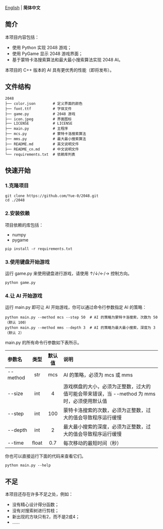 [English](README.md) | __简体中文__

## 简介

本项目内容包括：
* 使用 Python 实现 2048 游戏；
* 使用 PyGame 显示 2048 游戏界面；
* 基于蒙特卡洛搜索算法和最大最小搜索算法实现 2048 AI。

本项目的 C++ 版本的 AI 具有更优秀的性能（即将发布）。

## 文件结构

```
2048
├── color.json        # 定义界面的颜色
├── font.ttf          # 字体文件
├── game.py           # 2048 游戏
├── icon.jpeg         # 界面图标
├── LICENSE           # LICENSE
├── main.py           # 主程序
├── mcs.py            # 蒙特卡洛搜索算法
├── mms.py            # 最大最小搜索算法
├── README.md         # 英文说明文件
├── README_cn.md      # 中文说明文件
└── requirements.txt  # 依赖库列表
```

## 快速开始

### 1.克隆项目

```shell
git clone https://github.com/Yue-0/2048.git
cd ./2048
```

### 2.安装依赖

项目依赖的库包括：
* numpy
* pygame

```shell
pip install -r requirements.txt
```

### 3.使用键盘开始游戏

运行 game.py 来使用键盘进行游戏，请使用 ↑/↓/←/→ 控制方向。

```shell
python game.py
```

### 4.让 AI 开始游戏

运行 main.py 即可让 AI 开始游戏，你可以通过命令行参数指定 AI 的策略：

```shell
python main.py --method mcs --step 50  # AI 的策略为蒙特卡洛搜索，次数为 50（默认 100）
python main.py --method mms --depth 3  # AI 的策略为最大最小搜索，深度为 3（默认 2）
```

main.py 的所有命令行参数如下表所示。

| 参数名      |  类型   | 默认值 | 说明                                                    |
|:---------|:-----:|:---:|:------------------------------------------------------|
| --method |  str  | mcs | AI 的策略，必须为 mcs 或 mms                                  |
| --size   |  int  |  4  | 游戏棋盘的大小，必须为正整数，过大的值可能会带来错误，当 --method 为 mms 时，必须使用默认值 |
| --step   |  int  | 100 | 蒙特卡洛搜索的次数，必须为正整数，过大的值会导致程序运行缓慢                        |
| --depth  |  int  |  2  | 最大最小搜索的深度，必须为正整数，过大的值会导致程序运行缓慢                        |
| --time   | float | 0.7 | 每次移动的最短时间（秒）                                          |

你也可以直接运行下面的代码来查看它们。

```shell
python main.py --help
```

## 不足

本项目还存在许多不足之处，例如：
* 没有精心设计得分函数；
* 没有对搜索树进行剪枝；
* 新出现的方块只有2，而不是2或4；
* ……
